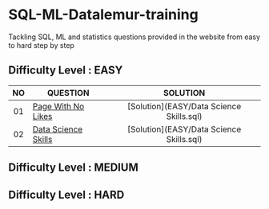 # SQL-ML-Datalemur-training
Tackling SQL, ML and statistics questions provided in the website from easy to hard step by step

## Difficulty Level : EASY

| NO | QUESTION | SOLUTION |
|:------:|------------|:---------:|
| 01 | [Page With No Likes](https://datalemur.com/questions/sql-page-with-no-likes) | [Solution](EASY/Data Science Skills.sql)
| 02 | [Data Science Skills](https://datalemur.com/questions/matching-skills) | [Solution](EASY/Data Science Skills.sql)


## Difficulty Level : MEDIUM


## Difficulty Level : HARD
